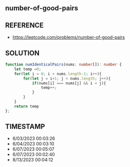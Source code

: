 ## number-of-good-pairs

## REFERENCE

- https://leetcode.com/problems/number-of-good-pairs

## SOLUTION

``` Typescript
function numIdenticalPairs(nums: number[]): number {
    let temp =0;
    for(let i = 0; i < nums.length-1; i++){
        for(let j = i+1; j < nums.length; j++){
            if(nums[i] === nums[j] && i < j){
                temp++;
            }
        }
    }
    return temp
};
```

## TIMESTAMP

- 6/03/2023 00:03:26
- 6/04/2023 00:03:10
- 6/07/2023 00:05:07
- 6/07/2023 00:02:40
- 8/13/2023 00:04:12

